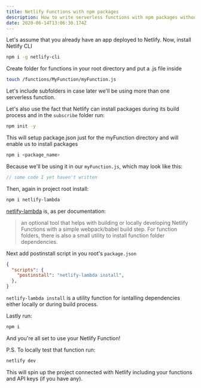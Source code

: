 ```yaml
---
title: Netlify Functions with npm packages
description: How to write serverless functions with npm packages without committing node_modules
date: 2020-06-14T13:06:30.174Z
---
```

Let's assume that you already have an app deployed to Netlify. Now, install Netlify CLI

```bash
npm i -g netlify-cli
```

Create folder for functions in your root directory and put a .js file inside

```bash
touch /functions/MyFunction/myFunction.js
```

Let's include subfolders in case later we'll be using more than one serverless function.

Let's also use the fact that Netlify can install packages during its build process and in the `subscribe` folder run:

```bash
npm init -y
```

This will setup package.json just for the myFunction directory and will enable us to install packages

```bash
npm i <package_name>
```

Because we'll be using it in our `myFunction.js`, which may look like this:

```javascript
// some code I yet haven't written
```

Then, again in project root install:

```bash
npm i netlify-lambda
```

[netlify-lambda](https://github.com/netlify/netlify-lambda) is, as per documentation:
>an optional tool that helps with building or locally developing Netlify Functions with a simple webpack/babel build step. For function folders, there is also a small utility to install function folder dependencies.

Next add postinstall script in you root's `package.json`

```json
{
  "scripts": {
    "postinstall": "netlify-lambda install",
  },
}
```
`netlify-lambda install` is a utility function for isntalling dependencies either locally or during build process.

Lastly run:

```bash
npm i
```

And you're all set to use your Netlify Function!

P.S. To locally test that function run:

```bash
netlify dev
```

This will spin up the project connected with Netlify including your functions and API keys (if you have any).
